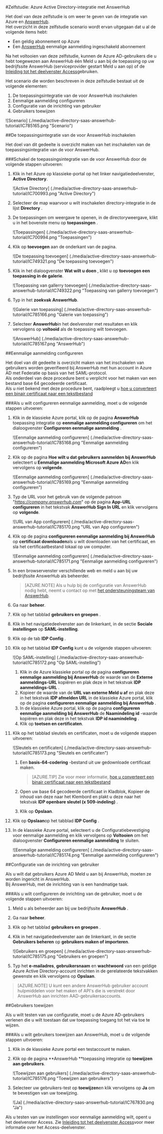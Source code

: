 <properties 
    pageTitle="Zelfstudie: Azure Active Directory-integratie met AnswerHub | Microsoft Azure" 
    description="Meer informatie over het gebruiken van AnswerHub met Azure Active Directory om in te schakelen voor eenmalige aanmelding, geautomatiseerde inrichting en meer!" 
    services="active-directory" 
    authors="jeevansd"  
    documentationCenter="na" 
    manager="femila"/>
<tags 
    ms.service="active-directory" 
    ms.devlang="na" 
    ms.topic="article" 
    ms.tgt_pltfrm="na" 
    ms.workload="identity" 
    ms.date="10/10/2016" 
    ms.author="jeedes" />

#<a name="tutorial-azure-active-directory-integration-with-answerhub"></a>Zelfstudie: Azure Active Directory-integratie met AnswerHub

Het doel van deze zelfstudie is om weer te geven van de integratie van Azure en [AnswerHub](http://www.dzonesoftware.com/products/answerhub-question-answer-software).  
Het overzicht in deze zelfstudie scenario wordt ervan uitgegaan dat u al de volgende items hebt:

-   Een geldig abonnement op Azure
-   Een [AnswerHub](http://www.dzonesoftware.com/products/answerhub-question-answer-software) eenmalige aanmelding ingeschakeld abonnement

Na het voltooien van deze zelfstudie, kunnen de Azure AD-gebruikers die u hebt toegewezen aan AnswerHub één Meld u aan bij de toepassing op uw bedrijfssite AnswerHub (serviceprovider gestart Meld u aan op) of de [Inleiding tot het deelvenster Access](active-directory-saas-access-panel-introduction.md)gebruiken.

Het scenario die worden beschreven in deze zelfstudie bestaat uit de volgende elementen:

1.  De toepassingsintegratie van de voor AnswerHub inschakelen
2.  Eenmalige aanmelding configureren
3.  Configuratie van de inrichting van gebruiker
4.  Gebruikers toewijzen

![Scenario] (./media/active-directory-saas-answerhub-tutorial/IC785165.png "Scenario")

##<a name="enabling-the-application-integration-for-answerhub"></a>De toepassingsintegratie van de voor AnswerHub inschakelen

Het doel van dit gedeelte is overzicht maken van het inschakelen van de toepassingsintegratie van de voor AnswerHub.

###<a name="to-enable-the-application-integration-for-answerhub-perform-the-following-steps"></a>Schakel de toepassingsintegratie van de voor AnswerHub door de volgende stappen uitvoeren:

1.  Klik in het Azure op klassieke-portal op het linker navigatiedeelvenster, **Active Directory**.

    ![Active Directory] (./media/active-directory-saas-answerhub-tutorial/IC700993.png "Active Directory")

2.  Selecteer de map waarvoor u wilt inschakelen directory-integratie in de lijst **Directory** .

3.  De toepassingen om weergave te openen, in de directoryweergave, klikt u in het bovenste menu op **toepassingen** .

    ![Toepassingen] (./media/active-directory-saas-answerhub-tutorial/IC700994.png "Toepassingen")

4.  Klik op **toevoegen** aan de onderkant van de pagina.

    ![De toepassing toevoegen] (./media/active-directory-saas-answerhub-tutorial/IC749321.png "De toepassing toevoegen")

5.  Klik in het dialoogvenster **Wat wilt u doen** , klikt u op **toevoegen een toepassing in de galerie**.

    ![Toepassing van gallerry toevoegen] (./media/active-directory-saas-answerhub-tutorial/IC749322.png "Toepassing van gallerry toevoegen")

6.  Typ in het **zoekvak** **AnswerHub**.

    ![Galerie van toepassing] (./media/active-directory-saas-answerhub-tutorial/IC785166.png "Galerie van toepassing")

7.  Selecteer **AnswerHub**in het deelvenster met resultaten en klik vervolgens op **voltooid** als de toepassing wilt toevoegen.

    ![AnswerHub] (./media/active-directory-saas-answerhub-tutorial/IC785167.png "AnswerHub")

##<a name="configuring-single-sign-on"></a>Eenmalige aanmelding configureren

Het doel van dit gedeelte is overzicht maken van het inschakelen van gebruikers worden geverifieerd bij AnswerHub met hun account in Azure AD met Federatie op basis van het SAML-protocol.  
Als onderdeel van deze procedure bent u verplicht voor het maken van een bestand base 64 gecodeerde certificaat.  
Als u niet bekend met deze procedure bent, raadpleegt u [hoe u converteert een binair certificaat naar een tekstbestand](http://youtu.be/PlgrzUZ-Y1o)

###<a name="to-configure-single-sign-on-perform-the-following-steps"></a>Als u wilt configureren eenmalige aanmelding, moet u de volgende stappen uitvoeren:

1.  Klik in de klassieke Azure portal, klik op de pagina **AnswerHub** toepassing integratie op **eenmalige aanmelding configureren** om het dialoogvenster **Configureren eenmalige aanmelding** .

    ![Eenmalige aanmelding configureren] (./media/active-directory-saas-answerhub-tutorial/IC785168.png "Eenmalige aanmelding configureren")

2.  Klik op de pagina **Hoe wilt u dat gebruikers aanmelden bij AnswerHub** selecteert u **Eenmalige aanmelding Microsoft Azure AD**en klik vervolgens op **volgende**.

    ![Eenmalige aanmelding configureren] (./media/active-directory-saas-answerhub-tutorial/IC785169.png "Eenmalige aanmelding configureren")

3.  Typ de URL voor het gebruik van de volgende patroon "*https://company.answerhub.com*" op de pagina **App-URL configureren** in het tekstvak **AnswerHub Sign In URL** en klik vervolgens op **volgende**.

    ![URL van App configureren] (./media/active-directory-saas-answerhub-tutorial/IC785170.png "URL van App configureren")

4.  Klik op de pagina **configureren eenmalige aanmelding bij AnswerHub** op **certificaat downloaden**als u wilt downloaden van het certificaat, en sla het certificaatbestand lokaal op uw computer.

    ![Eenmalige aanmelding configureren] (./media/active-directory-saas-answerhub-tutorial/IC785171.png "Eenmalige aanmelding configureren")

5.  In een browservenster verschillende web en meld u aan bij uw bedrijfssite AnswerHub als beheerder.
    >[AZURE.NOTE] Als u hulp bij de configuratie van AnswerHub nodig hebt, neemt u contact op met [het ondersteuningsteam van AnswerHub](mailto:success@answerhub.com. ).








6.  Ga naar **beheer**.

7.  Klik op het tabblad **gebruikers en groepen** .

8.  Klik in het navigatiedeelvenster aan de linkerkant, in de sectie **Sociale instellingen** op **SAML-instelling**.

9.  Klik op de tab **IDP Config** .

10. Klik op het tabblad **IDP Config** kunt u de volgende stappen uitvoeren:

    ![Op SAML-instelling] (./media/active-directory-saas-answerhub-tutorial/IC785172.png "Op SAML-instelling")

    1.  Klik in de Azure klassieke portal op de pagina **configureren eenmalige aanmelding bij AnswerHub** de waarde van de **Externe aanmeldings-URL** kopiëren en plak deze in het tekstvak **IDP aanmeldings-URL** .
    2.  Kopieer de waarde van de **URL van externe Meld u af** en plak deze in het tekstvak **IDP afmelden URL** in de klassieke Azure portal, klik op de pagina **configureren eenmalige aanmelding bij AnswerHub** .
    3.  In de klassieke Azure portal, klik op de pagina **configureren eenmalige aanmelding bij AnswerHub** de **Naamindeling id** -waarde kopiëren en plak deze in het tekstvak **IDP id naamindeling** .
    4.  Klik op **toetsen en certificaten**.

11. Klik op het tabblad sleutels en certificaten, moet u de volgende stappen uitvoeren:

    ![Sleutels en certificaten] (./media/active-directory-saas-answerhub-tutorial/IC785173.png "Sleutels en certificaten")

    1.  Een **basis-64-codering** -bestand uit uw gedownloade certificaat maken.  

        >[AZURE.TIP] Zie voor meer informatie, [hoe u converteert een binair certificaat naar een tekstbestand](http://youtu.be/PlgrzUZ-Y1o)

    2.  Open uw base 64 gecodeerde certificaat in Kladblok, Kopieer de inhoud van deze naar het Klembord en plakt u deze naar het tekstvak **IDP openbare sleutel (x 509-indeling)** .
    3.  Klik op **Opslaan**.

12. Klik op **Opslaan**op het tabblad **IDP Config** .

13. In de klassieke Azure portal, selecteert u de Configuratiebevestiging voor eenmalige aanmelding en klik vervolgens op **Voltooien** om het dialoogvenster **Configureren eenmalige aanmelding** te sluiten.

    ![Eenmalige aanmelding configureren] (./media/active-directory-saas-answerhub-tutorial/IC785174.png "Eenmalige aanmelding configureren")

##<a name="configuring-user-provisioning"></a>Configuratie van de inrichting van gebruiker

Als u wilt dat gebruikers Azure AD Meld u aan bij AnswerHub, moeten ze worden ingericht in AnswerHub.  
Bij AnswerHub, met de inrichting van is een handmatige taak.

###<a name="to-configure-user-provisioning-perform-the-following-steps"></a>Als u wilt configureren de inrichting van de gebruiker, moet u de volgende stappen uitvoeren:

1.  Meld u als beheerder aan bij uw bedrijfssite **AnswerHub** .

2.  Ga naar **beheer**.

3.  Klik op het tabblad **gebruikers en groepen** .

4.  Klik in het navigatiedeelvenster aan de linkerkant, in de sectie **Gebruikers beheren** op **gebruikers maken of importeren**.

    ![Gebruikers en groepen] (./media/active-directory-saas-answerhub-tutorial/IC785175.png "Gebruikers en groepen")

5.  Typ het **e-mailadres**, **gebruikersnaam** en **wachtwoord** van een geldige Azure Active Directory-account inrichten in de gerelateerde tekstvakken gewenste en klik vervolgens op **Opslaan**.

>[AZURE.NOTE] U kunt een andere AnswerHub gebruiker account hulpmiddelen voor het maken of API's die is verstrekt door AnswerHub aan inrichten AAD-gebruikersaccounts.

##<a name="assigning-users"></a>Gebruikers toewijzen

Als u wilt testen van uw configuratie, moet u de Azure AD-gebruikers verlenen die u wilt toestaan dat uw toepassing toegang tot het via toe te wijzen.

###<a name="to-assign-users-to-answerhub-perform-the-following-steps"></a>Als u wilt gebruikers toewijzen aan AnswerHub, moet u de volgende stappen uitvoeren:

1.  Klik in de klassieke Azure portal een testaccount te maken.

2.  Klik op de pagina **AnswerHub **toepassing integratie op **toewijzen aan gebruikers**.

    ![Toewijzen aan gebruikers] (./media/active-directory-saas-answerhub-tutorial/IC785176.png "Toewijzen aan gebruikers")

3.  Selecteer uw gebruikers-test op **toewijzen**en klik vervolgens op **Ja** om te bevestigen van uw toewijzing.

    ![Ja] (./media/active-directory-saas-answerhub-tutorial/IC767830.png "Ja")

Als u testen van uw instellingen voor eenmalige aanmelding wilt, opent u het deelvenster Access. Zie [Inleiding tot het deelvenster Access](active-directory-saas-access-panel-introduction.md)voor meer informatie over het Access-deelvenster.

